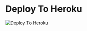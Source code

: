 
# Deploy To Heroku

[![Deploy To Heroku](https://www.herokucdn.com/deploy/button.svg)](https://heroku.com/deploy?template=https://github.com/Poison786/poison_Rajp66)
